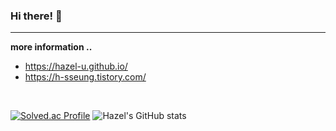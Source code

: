 ### Hi there! 👋
---

**more information ..**
* https://hazel-u.github.io/
* https://h-sseung.tistory.com/
<br>

[![Solved.ac Profile](http://mazassumnida.wtf/api/v2/generate_badge?boj=hyeseung0124)](https://solved.ac/hyeseung0124/)
![Hazel's GitHub stats](https://github-readme-stats.vercel.app/api?username=Hazel-u&show_icons=true&theme=onedark)
